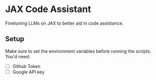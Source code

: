# JAX Code Assistant
Finetuning LLMs on JAX to better aid in code assistance.

## Setup
Make sure to set the environment variables before running the scripts. You'd need:

- [ ] Github Token
- [ ] Google API key
